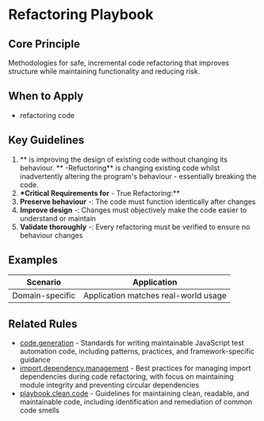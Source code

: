 # Refactoring Playbook

## Core Principle

Methodologies for safe, incremental code refactoring that improves structure while maintaining functionality and reducing risk.

## When to Apply

- refactoring code

## Key Guidelines

1. ** is improving the design of existing code without changing its behaviour. ** -Refuctoring\*\* is changing existing code whilst inadvertently altering the program's behaviour - essentially breaking the code.
2. **\*Critical Requirements for** - True Refactoring:\*\*
3. **Preserve behaviour** -: The code must function identically after changes
4. **Improve design** -: Changes must objectively make the code easier to understand or maintain
5. **Validate thoroughly** -: Every refactoring must be verified to ensure no behaviour changes

## Examples

| Scenario        | Application                          |
| --------------- | ------------------------------------ |
| Domain-specific | Application matches real-world usage |

## Related Rules

- [code.generation](../code.generation.mdc) - Standards for writing maintainable JavaScript test automation code, including patterns, practices, and framework-specific guidance
- [import.dependency.management](../import.dependency.management.mdc) - Best practices for managing import dependencies during code refactoring, with focus on maintaining module integrity and preventing circular dependencies
- [playbook.clean.code](../playbook.clean.code.mdc) - Guidelines for maintaining clean, readable, and maintainable code, including identification and remediation of common code smells
